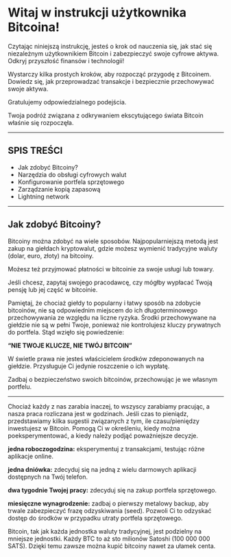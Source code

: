 # Witaj w instrukcji użytkownika Bitcoina!

Czytając niniejszą instrukcję, jesteś o krok od nauczenia się, jak stać się niezależnym użytkownikiem Bitcoin i zabezpieczyć swoje cyfrowe aktywa. Odkryj przyszłość finansów i technologii!

Wystarczy kilka prostych kroków, aby rozpocząć przygodę z Bitcoinem. Dowiedz się, jak przeprowadzać transakcje i bezpiecznie przechowywać swoje aktywa.

Gratulujemy odpowiedzialnego podejścia.

Twoja podróż związana z odkrywaniem ekscytującego świata Bitcoin właśnie się rozpoczęła.

***

## SPIS TREŚCI

- Jak zdobyć Bitcoiny?
- Narzędzia do obsługi cyfrowych walut
- Konfigurowanie portfela sprzętowego
- Zarządzanie kopią zapasową
- Lightning network

***

## Jak zdobyć Bitcoiny?

Bitcoiny można zdobyć na wiele sposobów. Najpopularniejszą metodą jest zakup na giełdach kryptowalut, gdzie możesz wymienić tradycyjne waluty (dolar, euro, złoty) na bitcoiny.

Możesz też przyjmować płatności w bitcoinie za swoje usługi lub towary.

Jeśli chcesz, zapytaj swojego pracodawcę, czy mógłby wypłacać Twoją pensję lub jej część w bitcoinie.

Pamiętaj, że chociaż giełdy to popularny i łatwy sposób na zdobycie bitcoinów, nie są odpowiednim miejscem do ich długoterminowego przechowywania ze względu na liczne ryzyka. Środki przechowywane na giełdzie nie są w pełni Twoje, ponieważ nie kontrolujesz kluczy prywatnych do portfela. Stąd wzięło się powiedzenie:

**“NIE TWOJE KLUCZE, NIE TWÓJ BITCOIN”**

W świetle prawa nie jesteś właścicielem środków zdeponowanych na giełdzie. Przysługuje Ci jedynie roszczenie o ich wypłatę.

Zadbaj o bezpieczeństwo swoich bitcoinów, przechowując je we własnym portfelu.

***

Chociaż każdy z nas zarabia inaczej, to wszyscy zarabiamy pracując, a nasza praca rozliczana jest w godzinach. Jeśli czas to pieniądz, przedstawiamy kilka sugestii związanych z tym, ile czasu/pieniędzy inwestujesz w Bitcoin. Pomogą Ci w określeniu, kiedy można poeksperymentować, a kiedy należy podjąć poważniejsze decyzje.

**jedna roboczogodzina:**
eksperymentuj z transakcjami, testując różne aplikacje online.

**jedna dniówka:**
zdecyduj się na jedną z wielu darmowych aplikacji dostępnych na Twój telefon.

**dwa tygodnie Twojej pracy:**
zdecyduj się na zakup portfela sprzętowego.

**miesięczne wynagrodzenie:**
zadbaj o pierwszy metalowy backup, aby trwale zabezpieczyć frazę odzyskiwania (seed). Pozwoli Ci to odzyskać dostęp do środków w przypadku utraty portfela sprzętowego.

Bitcoin, tak jak każda jednostka waluty tradycyjnej, jest podzielny na mniejsze jednostki. Każdy BTC to aż sto milionów Satoshi (100 000 000 SATS). Dzięki temu zawsze można kupić bitcoiny nawet za ułamek centa.